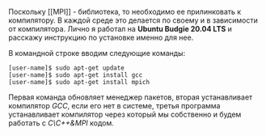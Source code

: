 Поскольку [[MPI]] - библиотека, то необходимо ее прилинковать к компилятору. В каждой среде это делается по своему и в зависимости от компилятора. Лично я работал на **Ubuntu Budgie 20.04 LTS** и расскажу инструкцию по установке именно для нее.

В командной строке вводим следующие команды:

```
[user-name]$ sudo apt-get update
[user-name]$ sudo apt-get install gcc
[user-name]$ sudo apt-get install mpich
```

Первая команда обновляет менеджер пакетов, вторая устанавливает компилятор _GCC_, если его нет в системе, третья программа устанавливает компилятор через который мы собственно и будем работать с _C\С++&MPI_ кодом.